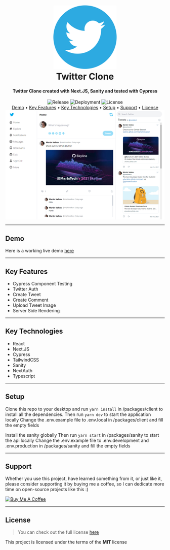 <h1 align="center">
  <a href="https://twitter-clone-martstech.vercel.app">
    <img width="200px" src="https://raw.githubusercontent.com/MartsTech/twitter-clone/main/images/logo.png" alt="Twitter Logo" />
  </a>
  <br />
  Twitter Clone
  <br />
</h1>

<h4 align="center">
   Twitter Clone created with Next.JS, Sanity and tested with Cypress
</h4>

<div align="center">
   <img src="https://img.shields.io/github/v/release/MartsTech/twiiter-clone" alt="Release" />
   <img src="https://vercelbadge.vercel.app/api/MartsTech/twitter-clone" alt="Deployment" />
   <img src="https://img.shields.io/github/license/MartsTech/twitter-clone" alt="License" />
</div>

<div align="center">
  <a href="#demo">Demo</a> •
  <a href="#key-features">Key Features</a> •
  <a href="#key-technologies">Key Technologies</a> •
  <a href="#setup">Setup</a> •
  <a href="#support">Support</a> •
  <a href="#license">License</a>
</div>

<img style="object-fit: contain" src="https://raw.githubusercontent.com/MartsTech/twitter-clone/main/images/home.png" alt="home" />

---

## Demo

Here is a working live demo [here](https://twitter-clone-martstech.vercel.app)

---

## Key Features

- Cypress Component Testing
- Twitter Auth
- Create Tweet
- Create Comment
- Upload Tweet Image
- Server Side Rendering

---

## Key Technologies

- React
- Next.JS
- Cypress
- TailwindCSS
- Sanity
- NextAuth
- Typescript

---

## Setup

Clone this repo to your desktop and run `yarn install` in /packages/client to install all the dependencies.
Then run `yarn dev` to start the application locally
Change the .env.example file to .env.local in /packages/client and fill the empty fields

Install the sanity globally 
Then run `yarn start` in /packages/sanity to start the api locally
Change the .env.example file to .env.development and .env.production in /packages/sanity and fill the empty fields

---

## Support

Whether you use this project, have learned something from it, or just like it, please consider supporting it by buying me a coffee, so I can dedicate more time on open-source projects like this :)

<a href="https://www.buymeacoffee.com/martstech" target="_blank">
  <img src="https://cdn.buymeacoffee.com/buttons/v2/default-yellow.png" alt="Buy Me A Coffee" height="60px" width="217px" />
</a>

---

## License

> You can check out the full license [here](https://github.com/MartsTech/twitter-clone/blob/main/LICENSE)

This project is licensed under the terms of the **MIT** license
